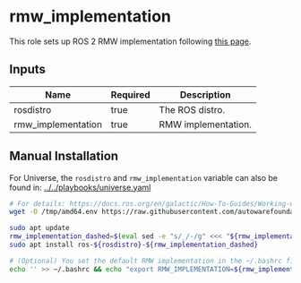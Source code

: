# rmw_implementation

This role sets up ROS 2 RMW implementation following [this page](https://docs.ros.org/en/galactic/How-To-Guides/Working-with-multiple-RMW-implementations.html).

## Inputs

| Name               | Required | Description         |
| ------------------ | -------- | ------------------- |
| rosdistro          | true     | The ROS distro.     |
| rmw_implementation | true     | RMW implementation. |

## Manual Installation

For Universe, the `rosdistro` and `rmw_implementation` variable can also be found in:
[../../playbooks/universe.yaml](../../playbooks/universe.yaml)

```bash
# For details: https://docs.ros.org/en/galactic/How-To-Guides/Working-with-multiple-RMW-implementations.html
wget -O /tmp/amd64.env https://raw.githubusercontent.com/autowarefoundation/autoware/main/amd64.env && source /tmp/amd64.env

sudo apt update
rmw_implementation_dashed=$(eval sed -e "s/_/-/g" <<< "${rmw_implementation}")
sudo apt install ros-${rosdistro}-${rmw_implementation_dashed}

# (Optional) You set the default RMW implementation in the ~/.bashrc file.
echo '' >> ~/.bashrc && echo "export RMW_IMPLEMENTATION=${rmw_implementation}" >> ~/.bashrc
```
